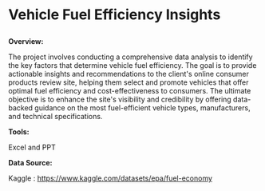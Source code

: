 
# <b>Vehicle Fuel Efficiency Insights</b><p></p>
<b>Overview: </b>
  <p>The project involves conducting a comprehensive data analysis to identify the key factors that determine vehicle fuel efficiency. The goal is to provide actionable insights and recommendations to the client's online consumer products review site, helping them select and promote vehicles that offer optimal fuel efficiency and cost-effectiveness to consumers. The ultimate objective is to enhance the site's visibility and credibility by offering data-backed guidance on the most fuel-efficient vehicle types, manufacturers, and technical specifications.</p>
<b>Tools:</b>
  <p>Excel and PPT</p>
<b>Data Source:</b>
  <p>Kaggle : <a href="https://www.kaggle.com/datasets/epa/fuel-economy">https://www.kaggle.com/datasets/epa/fuel-economy</a></p>
